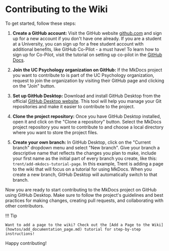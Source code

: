 # Contributing to the Wiki

To get started, follow these steps:

1. **Create a GitHub account:** Visit the GitHub website [github.com](https://github.com) and sign up for a new account if you don't have one already. If you are a student at a University, you can sign up for a free student account with additional benefits, like GitHub Co-Pilot - a must have! To learn how to sign up for Co-Pilot, visit the tutorial on setting up co-pilot in the [GitHub Docs](https://docs.github.com/en/github/getting-started-with-github/githubs-products#github-co-pilot).

2. **Join the UC Psychology organization on GitHub:** If the MkDocs project you want to contribute to is part of the UC Psychology organization, request to join the organization by visiting their GitHub page and clicking on the "Join" button.

3. **Set up GitHub Desktop:** Download and install GitHub Desktop from the official [GitHub Desktop website](https://desktop.github.com). This tool will help you manage your Git repositories and make it easier to contribute to the project.

4. **Clone the project repository:** Once you have GitHub Desktop installed, open it and click on the "Clone a repository" button. Select the MkDocs project repository you want to contribute to and choose a local directory where you want to store the project files.

5. **Create your own branch:** In GitHub Desktop, click on the "Current branch" dropdown menu and select "New branch". Give your branch a descriptive name that reflects the changes you plan to make, include your first name as the initial part of every branch you create, like this: `trent/add-mkdocs-tutorial-page`. In this example, Trent is adding a page to the wiki that will focus on a tutorial for using MkDocs. When you create a new branch, GitHub Desktop will automatically switch to that branch.

Now you are ready to start contributing to the MkDocs project on GitHub using GitHub Desktop. Make sure to follow the project's guidelines and best practices for making changes, creating pull requests, and collaborating with other contributors.

!!! Tip

    Want to add a page to the wiki? Check out the [Add a Page to the Wiki](howtos/add_documentation_page.md) tutorial for step-by-step instructions!

Happy contributing!

